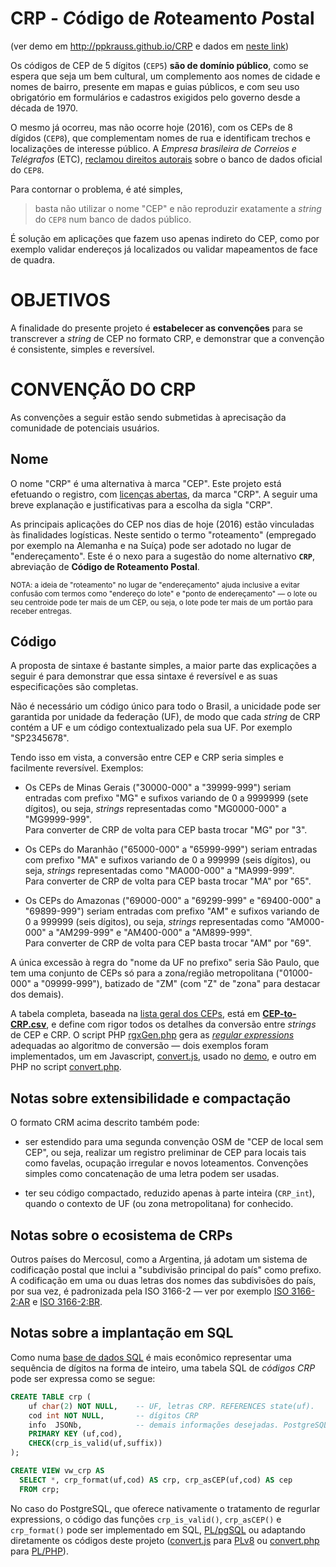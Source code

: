 # CRP - *C*ódigo de *R*oteamento *P*ostal
(ver demo em http://ppkrauss.github.io/CRP e dados em [neste link](http://data.okfn.org/tools/view?url=https%3A%2F%2Fraw.githubusercontent.com%2FppKrauss%2FCRP%2Fmaster%2Fdatapackage.json))

Os códigos de CEP de 5 dígitos (`CEP5`) **são de domínio público**, como se espera que seja um bem cultural, um complemento aos nomes de cidade e nomes de bairro, presente em mapas e guias públicos, e com seu uso obrigatório em formulários e cadastros exigidos pelo governo desde a década de 1970.

O mesmo já ocorreu, mas não ocorre hoje (2016), com os CEPs de 8 dígidos (`CEP8`), que complementam nomes de rua e identificam trechos e localizações de interesse público. A *Empresa brasileira de Correios e Telégrafos* (ETC), [reclamou direitos autorais](http://pt.stackoverflow.com/q/54539/4186) sobre o banco de dados oficial do `CEP8`.

Para contornar o problema, é até simples,  
> basta não utilizar o nome "CEP" e não reproduzir exatamente a *string* do `CEP8` num banco de dados  público.

É solução em aplicações que fazem uso apenas indireto do CEP, como por exemplo validar endereços já localizados ou  validar mapeamentos de face de quadra.

# OBJETIVOS

A finalidade do presente projeto é  **estabelecer as convenções** para se transcrever a *string* de CEP no formato CRP, e demonstrar que a convenção é consistente, simples e reversível.

# CONVENÇÃO DO CRP

As convenções a seguir estão sendo submetidas à aprecisação da comunidade de potenciais usuários.

## Nome 

O nome "CRP" é uma alternativa à marca "CEP". Este projeto está efetuando o registro, com [licenças abertas](http://opendefinition.org/od/2.0/pt-br/), da marca "CRP". A seguir uma breve explanação e justificativas para a escolha da sigla "CRP".

As principais aplicações do CEP nos dias de hoje (2016) estão vinculadas às finalidades logísticas. Neste sentido o termo "roteamento" (empregado por exemplo na Alemanha e na Suíça) pode ser adotado no lugar de "endereçamento". Este é o nexo para a sugestão do  nome alternativo **`CRP`**, abreviação de **Código de Roteamento Postal**.

<small>NOTA: a ideia de "roteamento" no lugar de "endereçamento" ajuda inclusive a evitar confusão com termos como "endereço do lote" e "ponto de endereçamento" &mdash; o lote ou seu centroide pode ter mais de um CEP, ou seja, o lote pode ter mais de um portão para receber entregas.</small>

## Código
A proposta de sintaxe é bastante simples, a maior parte das explicações a seguir é para demonstrar que essa sintaxe é reversível e as suas especificações são completas.

Não é necessário um código único para todo o Brasil, a unicidade pode ser garantida por unidade da federação (UF), de modo que cada _string_ de CRP contém a  UF e um código contextualizado pela sua UF. Por exemplo "SP2345678".

Tendo isso em vista, a conversão entre CEP e CRP seria simples e facilmente reversível. Exemplos:

* Os CEPs de Minas Gerais ("30000-000" a "39999-999") seriam entradas com prefixo "MG" e sufixos variando de 0 a 9999999 (sete dígitos), ou seja, _strings_ representadas como "MG0000-000" a "MG9999-999". <br/>Para converter de CRP de volta para CEP basta trocar "MG" por "3".

* Os CEPs  do Maranhão ("65000-000" a "65999-999") seriam entradas com prefixo "MA" e sufixos variando de 0 a 999999 (seis dígitos), ou seja, _strings_ representadas como "MA000-000" a "MA999-999". <br/>Para converter de CRP de volta para CEP basta trocar "MA" por "65".

* Os CEPs  do Amazonas ("69000-000" a "69299-999" e "69400-000" a "69899-999") seriam entradas com prefixo "AM" e sufixos variando de 0 a 999999 (seis dígitos), ou seja, _strings_ representadas como "AM000-000" a "AM299-999" e "AM400-000" a "AM899-999". <br/>Para converter de CRP de volta para CEP basta trocar "AM" por "69".

A única excessão à regra do "nome da UF no prefixo" seria São Paulo, que tem uma conjunto de CEPs só para a zona/região metropolitana ("01000-000" a "09999-999"), batizado de "ZM" (com "Z" de "zona" para destacar dos demais).

A tabela completa, baseada na [lista geral dos CEPs](https://en.wikipedia.org/wiki/List_of_postal_codes_in_Brazil#Eight-digit_form), está em **[CEP-to-CRP.csv](data/CEP-to-CRP.csv)**, e define com rigor todos os detalhes da conversão entre *strings* de CEP e CRP.  O script PHP [rgxGen.php](src/rgxGen.php) gera as [*regular expressions*](https://en.wikipedia.org/wiki/Regular_expression) adequadas ao algoritmo de conversão &mdash;  dois exemplos foram implementados, um  em Javascript, [convert.js](src/convert.js), usado no [demo](http://ppkrauss.github.io/CRP), e outro em  PHP no script [convert.php](src/convert.php).

## Notas sobre extensibilidade e compactação
O formato CRM acima descrito também pode:

* ser estendido para uma segunda convenção OSM de "CEP de local sem CEP", ou seja, realizar um registro preliminar de CEP para locais tais como favelas, ocupação irregular e novos loteamentos. Convenções simples como concatenação  de uma letra podem ser usadas.

* ter seu código compactado, reduzido apenas à parte inteira (`CRP_int`), quando o contexto de UF (ou zona metropolitana) for conhecido.

## Notas sobre o ecosistema de CRPs
Outros países do Mercosul, como a Argentina, já adotam um sistema de codificação postal que inclui a "subdivisão principal do país" como prefixo. A codificação em uma ou duas letras dos nomes das subdivisões do país,  por sua vez, é padronizada pela ISO&nbsp;3166-2 &mdash; ver por exemplo [ISO&nbsp;3166-2:AR](https://en.wikipedia.org/wiki/ISO_3166-2:BR) e [ISO&nbsp;3166-2:BR](https://en.wikipedia.org/wiki/ISO_3166-2:BR).

## Notas sobre a implantação em SQL

Como numa [base de dados SQL](https://en.wikipedia.org/wiki/SQL) é mais econômico representar uma sequência de dígitos na forma de inteiro, uma tabela SQL de *códigos CRP* pode ser expressa como se segue:

```sql
CREATE TABLE crp (
	uf char(2) NOT NULL,	-- UF, letras CRP. REFERENCES state(uf).
	cod int NOT NULL,       -- dígitos CRP
	info  JSONb,            -- demais informações desejadas. PostgreSQL 9.5+
	PRIMARY KEY (uf,cod),
	CHECK(crp_is_valid(uf,suffix))
);

CREATE VIEW vw_crp AS 
  SELECT *, crp_format(uf,cod) AS crp, crp_asCEP(uf,cod) AS cep 
  FROM crp;
```

No caso do PostgreSQL, que oferece nativamente o tratamento de regurlar expressions,  o código das  funções `crp_is_valid()`,  `crp_asCEP()` e `crp_format()` pode ser implementado em SQL,  [PL/pgSQL](https://www.postgresql.org/docs/9.5/static/plpgsql.html) ou adaptando diretamente os códigos deste projeto ([convert.js](src/convert.js) para [PLv8](https://github.com/plv8/plv8) ou [convert.php](src/convert.php) para [PL/PHP](https://www.postgresql.org/docs/9.5/static/external-pl.html)).
